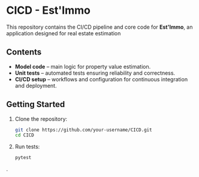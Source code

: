 # CICD - Est'Immo

This repository contains the CI/CD pipeline and core code for **Est'Immo**, an application designed for real estate estimation

## Contents

* **Model code** – main logic for property value estimation.
* **Unit tests** – automated tests ensuring reliability and correctness.
* **CI/CD setup** – workflows and configuration for continuous integration and deployment.

## Getting Started

1. Clone the repository:

   ```bash
   git clone https://github.com/your-username/CICD.git
   cd CICD
   ```
2. Run tests:

   ```bash
   pytest
   ```

.
